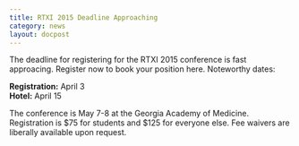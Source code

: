 ```yaml
---
title: RTXI 2015 Deadline Approaching
category: news
layout: docpost
---
```


The deadline for registering for the RTXI 2015 conference is fast approacing. Register now to book your position here. Noteworthy dates:  

**Registration:** April 3  
**Hotel:** April 15  

The conference is May 7-8 at the Georgia Academy of Medicine. Registration is $75 for students and $125 for everyone else. Fee waivers are liberally available upon request.  

